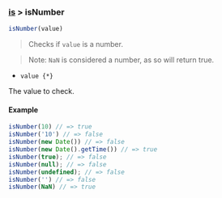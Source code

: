 ### [is](../) > isNumber

```js
isNumber(value)
```

> Checks if <code>value</code> is a number.

> Note: <code>NaN</code> is considered a number, as so will return true.

- <code>value {\*}</code>

The value to check.

#### Example
```js
isNumber(10) // => true
isNumber('10') // => false
isNumber(new Date()) // => false
isNumber(new Date().getTime()) // => true
isNumber(true); // => false
isNumber(null); // => false
isNumber(undefined); // => false
isNumber('') // => false
isNumber(NaN) // => true
```
